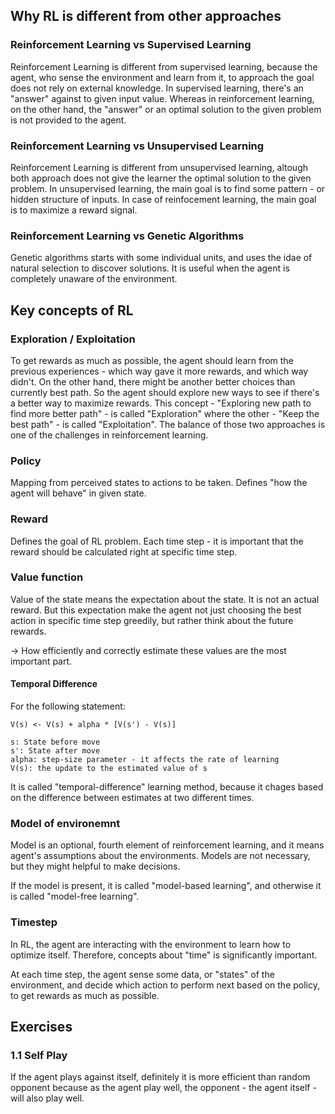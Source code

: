 ## Why RL is different from other approaches

### Reinforcement Learning vs Supervised Learning

Reinforcement Learning is different from supervised learning, because the agent, who sense the environment and learn from it, to approach the goal does not rely on external knowledge. In supervised learning, there's an "answer" against to given input value. Whereas in reinforcement learning, on the other hand, the "answer" or an optimal solution to the given problem is not provided to the agent.

### Reinforcement Learning vs Unsupervised Learning

Reinforcement Learning is different from unsupervised learning, altough both approach does not give the learner the optimal solution to the given problem. In unsupervised learning, the main goal is to find some pattern - or hidden structure of inputs. In case of reinfocement learning, the main goal is to maximize a reward signal.

### Reinforcement Learning vs Genetic Algorithms

Genetic algorithms starts with some individual units, and uses the idae of natural selection to discover solutions. It is useful when the agent is completely unaware of the environment.


## Key concepts of RL

### Exploration / Exploitation

To get rewards as much as possible, the agent should learn from the previous experiences - which way gave it more rewards, and which way didn't.
On the other hand, there might be another better choices than currently best path. So the agent should explore new ways to see if there's a better way to maximize rewards.
This concept - "Exploring new path to find more better path" - is called "Exploration" where the other - "Keep the best path" - is called "Exploitation".
The balance of those two approaches is one of the challenges in reinforcement learning.

### Policy

Mapping from perceived states to actions to be taken.
Defines "how the agent will behave" in given state.

### Reward

Defines the goal of RL problem.
Each time step - it is important that the reward should be calculated right at specific time step.

### Value function

Value of the state means the expectation about the state. It is not an actual reward. But this expectation make the agent not just choosing the best action in specific time step greedily, but rather think about the future rewards.

-> How efficiently and correctly estimate these values are the most important part.

#### Temporal Difference

For the following statement:

    V(s) <- V(s) + alpha * [V(s') - V(s)]
    
    s: State before move
    s': State after move
    alpha: step-size parameter - it affects the rate of learning
    V(s): the update to the estimated value of s

It is called "temporal-difference" learning method, because it chages based on the difference between estimates at two different times.

### Model of environemnt

Model is an optional, fourth element of reinforcement learning, and it means agent's assumptions about the environments. Models are not necessary, but they might helpful to make decisions.

If the model is present, it is called "model-based learning", and otherwise it is called "model-free learning".

### Timestep

In RL, the agent are interacting with the environment to learn how to optimize itself. Therefore, concepts about "time" is significantly important.

At each time step, the agent sense some data, or "states" of the environment, and decide which action to perform next based on the policy, to get rewards as much as possible.


## Exercises

### 1.1 Self Play

If the agent plays against itself, definitely it is more efficient than random opponent because as the agent play well, the opponent - the agent itself - will also play well.
